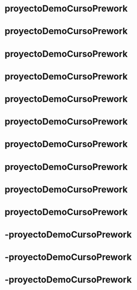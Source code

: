 # proyectoDemoCursoPrework
# proyectoDemoCursoPrework
# proyectoDemoCursoPrework
# proyectoDemoCursoPrework
# proyectoDemoCursoPrework
# proyectoDemoCursoPrework
# proyectoDemoCursoPrework
# proyectoDemoCursoPrework
# proyectoDemoCursoPrework
# proyectoDemoCursoPrework
# -proyectoDemoCursoPrework
# -proyectoDemoCursoPrework
# -proyectoDemoCursoPrework
